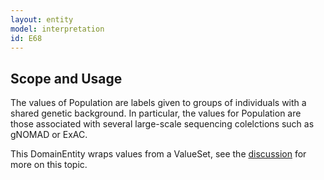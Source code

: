 ```yaml
---
layout: entity
model: interpretation
id: E68
---
```


Scope and Usage
---------------

The values of Population are labels given to groups of individuals with a shared genetic background.  In particular, the values for Population are those associated with several large-scale sequencing colelctions such as gNOMAD or ExAC.

This DomainEntity wraps values from a ValueSet, see the [discussion](../../../user/discussion/domain_entity.html) for more on this topic.

